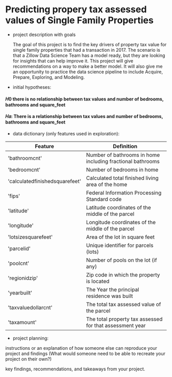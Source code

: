 # Predicting propery tax assessed values of Single Family Properties

- project description with goals

    The goal of this project is to find the key drivers of property tax value for single family properties that had a transaction in 2017. The scenario is that a Zillow Data Science Team has a model ready, but they are looking for insights that can help improve it. This project will give recommendations on a way to make a better model. It will also give me an opportunity to practice the data science pipeline to include Acquire, Prepare, Exploring, and Modeling.


- initial hypotheses:

#### 𝐻0 there is no relationship between tax values and number of bedrooms, bathrooms and square_feet
#### 𝐻𝑎: There is a relationship between tax values and number of bedrooms, bathrooms and square_feet

- data dictionary (only features used in exploration):

| Feature                       | Definition                               
|-------------------------------|------------------------------------------------------------|
|'bathroomcnt'                  | Number of bathrooms in home including fractional bathrooms |
|'bedroomcnt'                   | Number of bedrooms in home                                 |           
|'calculatedfinishedsquarefeet' | Calculated total finished living area of the home          |
|'fips'                         | Federal Information Processing Standard code               |
|'latitude'                     | Latitude coordinates of the middle of the parcel           |
|'longitude'                    | Longitude coordinates of the middle of the parcel          |
|'lotsizesquarefeet'            | Area of the lot in square feet                             |
|'parcelid'                     | Unique identifier for parcels (lots)                       |
|'poolcnt'                      | Number of pools on the lot (if any)                        |
|'regionidzip'                  | Zip code in which the property is located                  |
|'yearbuilt'                    | The Year the principal residence was built                 |
|'taxvaluedollarcnt'            |The total tax assessed value of the parcel                  |
|'taxamount'                    |The total property tax assessed for that assessment year    |


- project planning:

instructions or an explanation of how someone else can reproduce your project and findings (What would someone need to be able to recreate your project on their own?)

key findings, recommendations, and takeaways from your project.